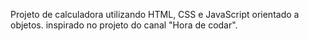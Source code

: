 Projeto de calculadora utilizando HTML, CSS e JavaScript orientado a objetos.
inspirado no projeto do canal "Hora de codar".
